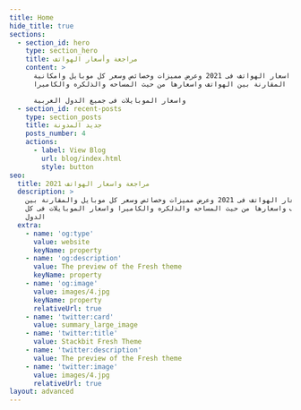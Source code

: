 ```yaml
---
title: Home
hide_title: true
sections:
  - section_id: hero
    type: section_hero
    title: مراجعة وأسعار الهواتف
    content: >
      مراجعة اسعار الهواتف فى 2021 وعرض مميزات وخصائص وسعر كل موبايل وامكانية
      المقارنة بين الهواتف واسعارها من حيث المساحه والذلكره والكاميرا 

      واسعار الموبايلات فى جميع الدول العربية
  - section_id: recent-posts
    type: section_posts
    title: جديد المدونة
    posts_number: 4
    actions:
      - label: View Blog
        url: blog/index.html
        style: button
seo:
  title: مراجعة واسعار الهواتف 2021
  description: >
    مراجعة اسعار الهواتف فى 2021 وعرض مميزات وخصائص وسعر كل موبايل والمقارنة بين
    الهواتف واسعارها من حيث المساحه والذلكره والكاميرا واسعار الموبايلات فى كل
    الدول
  extra:
    - name: 'og:type'
      value: website
      keyName: property
    - name: 'og:description'
      value: The preview of the Fresh theme
      keyName: property
    - name: 'og:image'
      value: images/4.jpg
      keyName: property
      relativeUrl: true
    - name: 'twitter:card'
      value: summary_large_image
    - name: 'twitter:title'
      value: Stackbit Fresh Theme
    - name: 'twitter:description'
      value: The preview of the Fresh theme
    - name: 'twitter:image'
      value: images/4.jpg
      relativeUrl: true
layout: advanced
---
```

